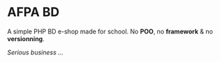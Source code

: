 AFPA BD
========

A simple PHP BD e-shop made for school.
No **POO**, no **framework** & no **versionning**.

*Serious business ...*
